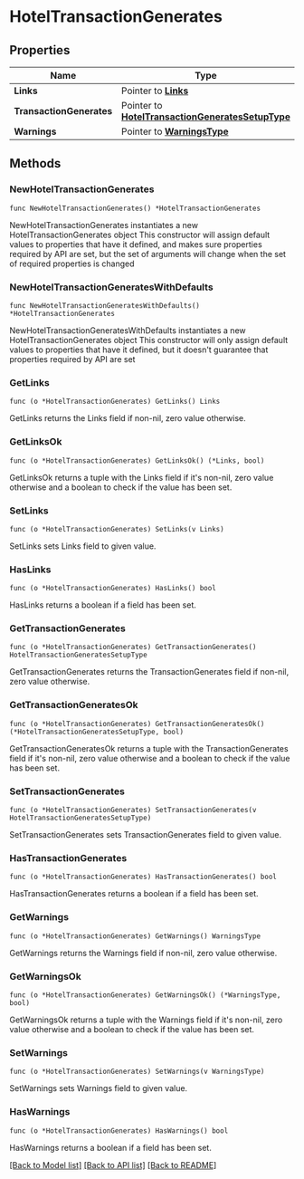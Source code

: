 # HotelTransactionGenerates

## Properties

Name | Type | Description | Notes
------------ | ------------- | ------------- | -------------
**Links** | Pointer to [**Links**](Links.md) |  | [optional] 
**TransactionGenerates** | Pointer to [**HotelTransactionGeneratesSetupType**](HotelTransactionGeneratesSetupType.md) |  | [optional] 
**Warnings** | Pointer to [**WarningsType**](WarningsType.md) |  | [optional] 

## Methods

### NewHotelTransactionGenerates

`func NewHotelTransactionGenerates() *HotelTransactionGenerates`

NewHotelTransactionGenerates instantiates a new HotelTransactionGenerates object
This constructor will assign default values to properties that have it defined,
and makes sure properties required by API are set, but the set of arguments
will change when the set of required properties is changed

### NewHotelTransactionGeneratesWithDefaults

`func NewHotelTransactionGeneratesWithDefaults() *HotelTransactionGenerates`

NewHotelTransactionGeneratesWithDefaults instantiates a new HotelTransactionGenerates object
This constructor will only assign default values to properties that have it defined,
but it doesn't guarantee that properties required by API are set

### GetLinks

`func (o *HotelTransactionGenerates) GetLinks() Links`

GetLinks returns the Links field if non-nil, zero value otherwise.

### GetLinksOk

`func (o *HotelTransactionGenerates) GetLinksOk() (*Links, bool)`

GetLinksOk returns a tuple with the Links field if it's non-nil, zero value otherwise
and a boolean to check if the value has been set.

### SetLinks

`func (o *HotelTransactionGenerates) SetLinks(v Links)`

SetLinks sets Links field to given value.

### HasLinks

`func (o *HotelTransactionGenerates) HasLinks() bool`

HasLinks returns a boolean if a field has been set.

### GetTransactionGenerates

`func (o *HotelTransactionGenerates) GetTransactionGenerates() HotelTransactionGeneratesSetupType`

GetTransactionGenerates returns the TransactionGenerates field if non-nil, zero value otherwise.

### GetTransactionGeneratesOk

`func (o *HotelTransactionGenerates) GetTransactionGeneratesOk() (*HotelTransactionGeneratesSetupType, bool)`

GetTransactionGeneratesOk returns a tuple with the TransactionGenerates field if it's non-nil, zero value otherwise
and a boolean to check if the value has been set.

### SetTransactionGenerates

`func (o *HotelTransactionGenerates) SetTransactionGenerates(v HotelTransactionGeneratesSetupType)`

SetTransactionGenerates sets TransactionGenerates field to given value.

### HasTransactionGenerates

`func (o *HotelTransactionGenerates) HasTransactionGenerates() bool`

HasTransactionGenerates returns a boolean if a field has been set.

### GetWarnings

`func (o *HotelTransactionGenerates) GetWarnings() WarningsType`

GetWarnings returns the Warnings field if non-nil, zero value otherwise.

### GetWarningsOk

`func (o *HotelTransactionGenerates) GetWarningsOk() (*WarningsType, bool)`

GetWarningsOk returns a tuple with the Warnings field if it's non-nil, zero value otherwise
and a boolean to check if the value has been set.

### SetWarnings

`func (o *HotelTransactionGenerates) SetWarnings(v WarningsType)`

SetWarnings sets Warnings field to given value.

### HasWarnings

`func (o *HotelTransactionGenerates) HasWarnings() bool`

HasWarnings returns a boolean if a field has been set.


[[Back to Model list]](../README.md#documentation-for-models) [[Back to API list]](../README.md#documentation-for-api-endpoints) [[Back to README]](../README.md)


